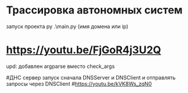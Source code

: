 # Трассировка автономных систем
запуск проекта py .\main.py (имя домена или ip)
# https://youtu.be/FjGoR4j3U2Q
upd: добавлен argparse вместо check_args

#ДНС сервер
запуск сначала DNSServer и DNSClient и отправлять запросы через DNSClient
#https://youtu.be/kVK8Ws_zqN0
